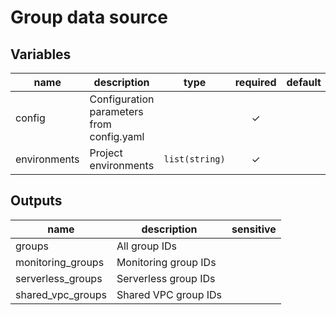 # Group data source

<!-- BEGIN TFDOC -->
## Variables

| name | description | type | required | default |
|---|---|:---: |:---:|:---:|
| config | Configuration parameters from config.yaml | <code title=""></code> | ✓ |  |
| environments | Project environments | <code title="list&#40;string&#41;">list(string)</code> | ✓ |  |

## Outputs

| name | description | sensitive |
|---|---|:---:|
| groups | All group IDs |  |
| monitoring_groups | Monitoring group IDs |  |
| serverless_groups | Serverless group IDs |  |
| shared_vpc_groups | Shared VPC group IDs |  |
<!-- END TFDOC -->
